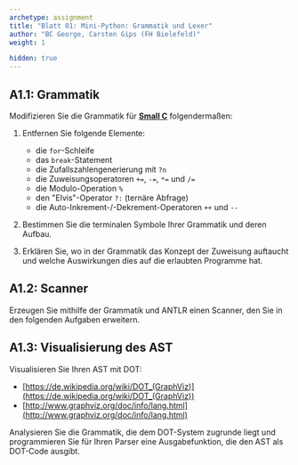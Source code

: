 ```yaml
---
archetype: assignment
title: "Blatt 01: Mini-Python: Grammatik und Lexer"
author: "BC George, Carsten Gips (FH Bielefeld)"
weight: 1

hidden: true
---
```



## A1.1: Grammatik

Modifizieren Sie die Grammatik für [**Small C**](https://medium.com/\@efutch/a-small-c-language-definition-for-teaching-compiler-design-b70198531a2f)
folgendermaßen:

1.  Entfernen Sie folgende Elemente:
    *   die `for`-Schleife
    *   das `break`-Statement
    *   die Zufallszahlengenerierung mit `?n`
    *   die Zuweisungsoperatoren `+=`, `-=`, `*=` und `/=`
    *   die Modulo-Operation `%`
    *   den "Elvis"-Operator `?:` (ternäre Abfrage)
    *   die Auto-Inkrement-/-Dekrement-Operatoren `++` und `--`


2.  Bestimmen Sie die terminalen Symbole Ihrer Grammatik und deren Aufbau.


3.  Erklären Sie, wo in der Grammatik das Konzept der Zuweisung auftaucht und welche Auswirkungen
    dies auf die erlaubten Programme hat.


## A1.2: Scanner

Erzeugen Sie mithilfe der Grammatik und ANTLR einen Scanner, den Sie in den folgenden Aufgaben
erweitern.


## A1.3: Visualisierung des AST

Visualisieren Sie Ihren AST mit DOT:

*    [https://de.wikipedia.org/wiki/DOT_(GraphViz)](https://de.wikipedia.org/wiki/DOT_(GraphViz))
*    [http://www.graphviz.org/doc/info/lang.html](http://www.graphviz.org/doc/info/lang.html)

Analysieren Sie die Grammatik, die dem DOT-System zugrunde liegt und programmieren Sie für Ihren Parser
eine Ausgabefunktion, die den AST als DOT-Code ausgibt.
